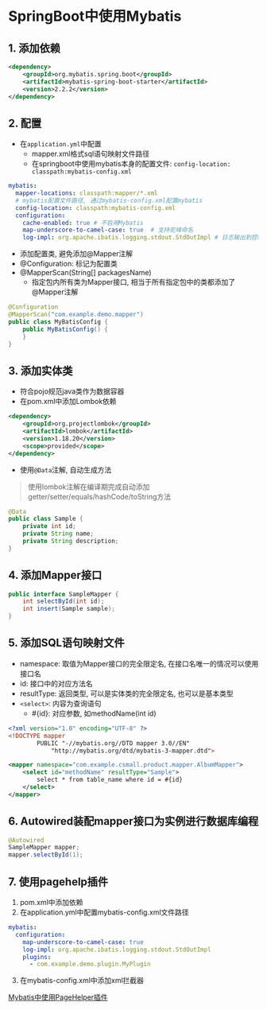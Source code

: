 # SpringBoot中使用Mybatis

## 1. 添加依赖

```xml
<dependency>
    <groupId>org.mybatis.spring.boot</groupId>
    <artifactId>mybatis-spring-boot-starter</artifactId>
    <version>2.2.2</version>
</dependency>
```

## 2. 配置

- 在`application.yml`中配置
  - mapper.xml格式sql语句映射文件路径
  - 在springboot中使用mybatis本身的配置文件: `config-location: classpath:mybatis-config.xml`

```yml
mybatis:
  mapper-locations: classpath:mapper/*.xml
  # mybatis配置文件路径, 通过mybatis-config.xml配置mybatis
  config-location: classpath:mybatis-config.xml
  configuration:
    cache-enabled: true # 不启用Mybatis
    map-underscore-to-camel-case: true  # 支持驼峰命名
    log-impl: org.apache.ibatis.logging.stdout.StdOutImpl # 日志输出到控制台
```

- 添加配置类, 避免添加@Mapper注解
- @Configuration: 标记为配置类
- @MapperScan(String[] packagesName) 
  - 指定包内所有类为Mapper接口, 相当于所有指定包中的类都添加了@Mapper注解

```java
@Configuration
@MapperScan("com.example.demo.mapper")
public class MyBatisConfig {
    public MyBatisConfig() {
    }
}
```

## 3. 添加实体类

- 符合pojo规范java类作为数据容器
- 在pom.xml中添加Lombok依赖

```xml
<dependency>
    <groupId>org.projectlombok</groupId>
    <artifactId>lombok</artifactId>
    <version>1.18.20</version>
    <scope>provided</scope>
</dependency>
```

- 使用`@Data`注解, 自动生成方法

> 使用lombok注解在编译期完成自动添加getter/setter/equals/hashCode/toString方法

```java
@Data
public class Sample {
    private int id;
    private String name;
    private String description;
}
```

## 4. 添加Mapper接口

```java
public interface SampleMapper {
    int selectById(int id);
    int insert(Sample sample);
}
```

## 5. 添加SQL语句映射文件

- namespace: 取值为Mapper接口的完全限定名, 在接口名唯一的情况可以使用接口名
- id: 接口中的对应方法名
- resultType: 返回类型, 可以是实体类的完全限定名, 也可以是基本类型
- `<select>`: 内容为查询语句
  - #{id}: 对应参数, 如methodName(int id)

```xml
<?xml version="1.0" encoding="UTF-8" ?>
<!DOCTYPE mapper
        PUBLIC "-//mybatis.org//DTD mapper 3.0//EN"
            "http://mybatis.org/dtd/mybatis-3-mapper.dtd">

<mapper namespace="com.example.csmall.product.mapper.AlbumMapper">
    <select id="methodName" resultType="Sample">
        select * from table_name where id = #{id}
    </select>
</mapper>
```

## 6. Autowired装配mapper接口为实例进行数据库编程

```java
@Autowired
SampleMapper mapper;
mapper.selectById(1);
```

## 7. 使用pagehelp插件

1. pom.xml中添加依赖
2. 在application.yml中配置mybatis-config.xml文件路径

```yml
mybatis:
  configuration:
    map-underscore-to-camel-case: true
    log-impl: org.apache.ibatis.logging.stdout.StdOutImpl
    plugins:
      - com.example.demo.plugin.MyPlugin
```

3. 在mybatis-config.xml中添加xml拦截器

[Mybatis中使用PageHelper插件](../Mybatis_PageHelper.md#配置xml拦截器)

